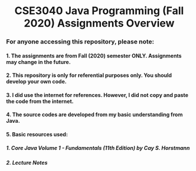# <center> CSE3040 Java Programming (Fall 2020) Assignments Overview

### For anyone accessing this repository, please note:
#### 1. The assignments are from Fall (2020) semester ONLY. Assignments may change in the future. 
#### 2. This repository is only for referential purposes only. You should develop your own code.
#### 3. I did use the internet for references. However, I did not copy and paste the code from the internet.
#### 4. The source codes are developed from my basic understanding from Java.
#### 5. Basic resources used: 
##### 1. Core Java Volume 1 - Fundamentals (11th Edition) by Cay S. Horstmann
##### 2. Lecture Notes

